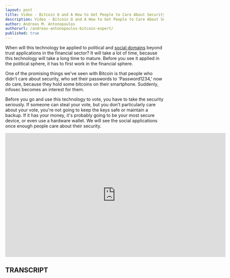 ```yaml
---
layout: post
title: Video - Bitcoin Q and A How to Get People to Care About Security
description: Video - Bitcoin Q and A How to Get People to Care About Security
author: Andreas M. Antonopoulos
authorurl: /andreas-antonopoulos-bitcoin-expert/
published: true
---
```


<p>When will this technology be applied to political and <a href="/bitcoin-lawyer/">social domains</a> beyond trust applications in the financial sector? It will take a lot of time, because this technology will take a long time to mature. Before you see it applied in the political sphere, it has to first work in the financial sphere. </p>

<p>One of the promising things we've seen with Bitcoin is that people who didn't care about security, who set their passwords to 'Password1234,' now do care, because they hold some bitcoins on their smartphone. Suddenly, infosec becomes an interest for them. </p>

<p>Before you go and use this technology to vote, you have to take the security seriously. If someone can steal your vote, but you don't particularly care about your vote, you're not going to keep the keys safe or maintain a backup. If it has your money, it's probably going to be your most secure device, or even use a hardware wallet. We will see the social applications once enough people care about their security.</p>

<center><iframe width="700" height="394" src="https://www.youtube.com/embed/Ji1lS9NMz1E?list=PLPQwGV1aLnTsHvzevl9BAUlfsfwFfU7aP" frameborder="0" allowfullscreen></iframe></center>

<h2>TRANSCRIPT</h2>
